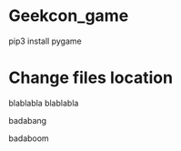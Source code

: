 # Geekcon_game

pip3 install pygame

# Change files location

blablabla
blablabla



badabang


badaboom
